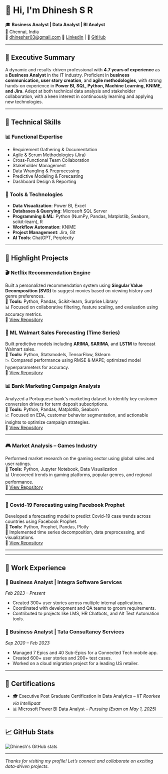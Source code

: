 # 👋 Hi, I'm Dhinesh S R

🎓 **Business Analyst | Data Analyst | BI Analyst**  
📍 Chennai, India  
📧 dhineshsr03@gmail.com
🔗 [LinkedIn](http://www.linkedin.com/in/dhinesh-s-r-39a806194) | 🐙 [GitHub](https://github.com/dhineshsr03)

---

## 💼 Executive Summary

A dynamic and results-driven professional with **4.7 years of experience** as a **Business Analyst** in the IT industry. Proficient in **business communication, user story creation**, and **agile methodologies**, with strong hands-on experience in **Power BI, SQL, Python, Machine Learning, KNIME, and Jira**. Adept at both technical data analysis and stakeholder collaboration, with a keen interest in continuously learning and applying new technologies.

---

## 🚀 Technical Skills

### 📊 Functional Expertise
- Requirement Gathering & Documentation
- Agile & Scrum Methodologies (Jira)
- Cross-Functional Team Collaboration
- Stakeholder Management
- Data Wrangling & Preprocessing
- Predictive Modeling & Forecasting
- Dashboard Design & Reporting

### 🧰 Tools & Technologies
- **Data Visualization**: Power BI, Excel  
- **Databases & Querying**: Microsoft SQL Server  
- **Programming & ML**: Python (NumPy, Pandas, Matplotlib, Seaborn, scikit-learn), R  
- **Workflow Automation**: KNIME  
- **Project Management**: Jira, Git  
- **AI Tools**: ChatGPT, Perplexity  

---

## 📂 Highlight Projects

### 🎬 Netflix Recommendation Engine
Built a personalized recommendation system using **Singular Value Decomposition (SVD)** to suggest movies based on viewing history and genre preferences.  
🔧 **Tools:** Python, Pandas, Scikit-learn, Surprise Library  
📊 Focused on collaborative filtering, feature scaling, and evaluation using accuracy metrics.  
🔗 [View Repository](https://github.com/dhineshsr03/Netflix-Recommendation-Engine)


### 🛒 ML Walmart Sales Forecasting (Time Series)
Built predictive models including **ARIMA, SARIMA**, and **LSTM** to forecast Walmart sales.  
🔧 **Tools:** Python, Statsmodels, TensorFlow, Sklearn  
📉 Compared performance using RMSE & MAPE; optimized model hyperparameters for accuracy.  
🔗 [View Repository](https://github.com/dhineshsr03/ML-Walmart-Project)
  

### 📊 Bank Marketing Campaign Analysis
Analyzed a Portuguese bank's marketing dataset to identify key customer conversion drivers for term deposit subscriptions.  
🔧 **Tools:** Python, Pandas, Matplotlib, Seaborn  
📈 Focused on EDA, customer behavior segmentation, and actionable insights to optimize campaign strategies.  
🔗 [View Repository](https://github.com/dhineshsr03/Bank-Marketing-Campaign)

---

### 🎮 Market Analysis – Games Industry
Performed market research on the gaming sector using global sales and user ratings.  
🔧 **Tools:** Python, Jupyter Notebook, Data Visualization  
📊 Uncovered trends in gaming platforms, popular genres, and regional performance.  
🔗 [View Repository](https://github.com/dhineshsr03/Games-Market-Analysis)

---

### 🦠 Covid-19 Forecasting using Facebook Prophet
Developed a forecasting model to predict Covid-19 case trends across countries using Facebook Prophet.  
🔧 **Tools:** Python, Prophet, Pandas, Plotly  
📆 Implemented time series decomposition, data preprocessing, and visualizations.  
🔗 [View Repository](https://github.com/dhineshsr03/Covid-19-Forecasting)

---



---

## 🏢 Work Experience

### 🔹 **Business Analyst** | Integra Software Services  
*Feb 2023 – Present*  
- Created 300+ user stories across multiple internal applications.  
- Coordinated with development and QA teams to groom requirements.  
- Contributed to projects like LMS, HR Chatbots, and Alt Text Automation tools.

### 🔹 **Business Analyst** | Tata Consultancy Services  
*Sep 2020 – Feb 2023*  
- Managed 7 Epics and 40 Sub-Epics for a Connected Tech mobile app.  
- Created 600+ user stories and 200+ test cases.  
- Worked on a cloud migration project for a leading US retailer.

---

## 📜 Certifications
- 🎓 Executive Post Graduate Certification in Data Analytics – *IIT Roorkee via Intellipaat*  
- 📊 Microsoft Power BI Data Analyst – *Pursuing (Exam on May 1, 2025)*

---

## 📈 GitHub Stats

![Dhinesh's GitHub stats](https://github-readme-stats.vercel.app/api?username=dhineshsr03&show_icons=true&theme=default)

---

_Thanks for visiting my profile! Let’s connect and collaborate on exciting data-driven projects._
